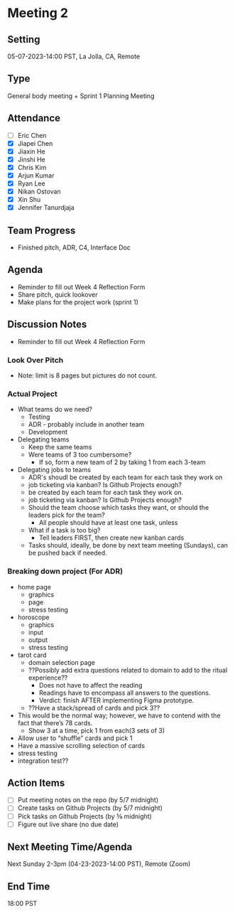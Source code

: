 # Meeting 2
## Setting
05-07-2023-14:00 PST, La Jolla, CA, Remote

## Type
General body meeting + Sprint 1 Planning Meeting

## Attendance
- [ ] Eric Chen
- [x] Jiapei Chen
- [x] Jiaxin He
- [x] Jinshi He
- [x] Chris Kim
- [x] Arjun Kumar
- [x] Ryan Lee
- [x] Nikan Ostovan
- [x] Xin Shu
- [x] Jennifer Tanurdjaja

## Team Progress
- Finished pitch, ADR, C4, Interface Doc

## Agenda
- Reminder to fill out Week 4 Reflection Form
- Share pitch, quick lookover
- Make plans for the project work (sprint 1)

## Discussion Notes
- Reminder to fill out Week 4 Reflection Form

### Look Over Pitch
- Note: limit is 8 pages but pictures do not count.

### Actual Project
- What teams do we need?
	- Testing
	- ADR  - probably include in another team
	- Development
- Delegating teams
	- Keep the same teams
	- Were teams of 3 too cumbersome? 
		- If so, form a new team of 2 by taking 1 from each 3-team
- Delegating jobs to teams
	- ADR's shoudl be created by each team for each task they work on
	- job ticketing via kanban? Is Github Projects enough?
	- be created by each team for each task they work on.
	- job ticketing via kanban? Is Github Projects enough?
	- Should the team choose which tasks they want, or should the leaders pick for the team?
		- All people should have at least one task, unless 
	- What if a task is too big?
		- Tell leaders FIRST, then create new kanban cards
	- Tasks should, ideally, be done by next team meeting (Sundays), can be pushed back if needed. 

### Breaking down project (For ADR)
- home page
	- graphics
	- page
	- stress testing
- horoscope
	- graphics
	- input
	- output
	- stress testing
- tarot card
	- domain selection page
	- ??Possibly add extra questions related to domain to add to the ritual experience??
		- Does not have to affect the reading
		- Readings have to encompass all answers to the questions.
		- Verdict: finish AFTER implementing Figma prototype.
	- ??Have a stack/spread of cards and pick 3??
- This would be the normal way; however, we have to contend with the fact that there’s 78 cards.
	- Show 3 at a time, pick 1 from each(3 sets of 3)
- Allow user to “shuffle” cards and pick 1
- Have a massive scrolling selection of cards
- stress testing
- integration test??


## Action Items
- [ ] Put meeting notes on the repo (by 5/7 midnight)
- [ ] Create tasks on Github Projects (by 5/7 midnight)
- [ ] Pick tasks on Github Projects (by ⅝ midnight)
- [ ] Figure out live share (no due date)

## Next Meeting Time/Agenda
Next Sunday 2-3pm (04-23-2023-14:00 PST), Remote (Zoom)
## End Time
18:00 PST

